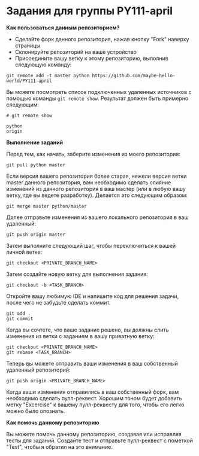 Задания для группы PY111-april
=

**Как пользоваться данным репозиторием?**

- Сделайте форк данного репозитория, нажав кнопку "Fork" наверху страницы
- Склонируйте репозиторий на ваше устройство
- Присоедините вашу ветку к этому репозиторию, выполнив следующую команду:
 
```
git remote add -t master python https://github.com/maybe-hello-world/PY111-april
```

Вы можете посмотреть список подключенных удаленных источников с помощью команды `git remote show`. Результат должен быть примерно следующим:

```
# git remote show

python
origin
```

**Выполнение заданий**

Перед тем, как начать, заберите изменения из моего репозитория:

```
git pull python master
```

Если версия вашего репозитория более старая, нежели версия ветки master данного репозитория, вам необходимо сделать слияние изменений из данного репозитория в ваш мастер (или в любую вашу ветку, где вы ведете разработку).
Делается это следующим образом:

```
git merge master python/master
```

Далее отправьте изменения из вашего локального репозитория в ваш удаленный:

```
git push origin master
```

Затем выполните следующий шаг, чтобы переключиться к вашей личной ветке:

```
git checkout <PRIVATE_BRANCH_NAME>
```

Затем создайте новую ветку для выполнения задания:

```
git checkout -b <TASK_BRANCH>
```

Откройте вашу любимую IDE и напишите код для решения задачи, после чего не забудьте сделать коммит.

```
git add .
git commit
```

Когда вы сочтете, что ваше задание решено, вы должны слить изменения из ветки с заданием в вашу приватную ветку:

```
git checkout <PRIVATE_BRANCH_NAME>
git rebase <TASK_BRANCH>
```

Теперь вы можете отправить ваши изменения в ваш собственный удаленный репозиторий:
 
```
git push origin <PRIVATE_BRANCH_NAME>
```

Когда ваши изменения отправились в ваш собственный форк, вам необходимо сделать пулл-реквест. Хорошим тоном будет добавить метку "Excercise" к вашему пулл-реквесту для того, чтобы его легко можно было опознать.

**Как помочь данному репозиторию**

Вы можете помочь данному репозиторию, создавая или исправляя тесты для заданий. Создайте тест и отправьте пулл-реквест с пометкой "Test", чтобы я обратил на это внимание.
